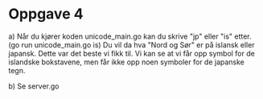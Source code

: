 # Oppgave 4
a) Når du kjører koden unicode_main.go kan du skrive "jp" eller "is" etter.
(go run unicode_main.go is)
Du vil da hva "Nord og Sør" er på islansk eller japansk. Dette var det beste vi
fikk til. Vi kan se at vi får opp symbol for de islandske bokstavene, men får
ikke opp noen symboler for de japanske tegn.

b) Se server.go
